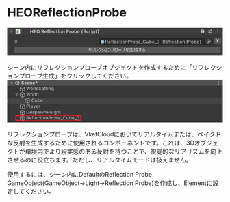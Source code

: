 # HEOReflectionProbe
![HEOReflectionProbe](img/HEOReflectionProbeJP.jpg)

シーン内にリフレクションプローブオブジェクトを作成するために「リフレクションプローブ生成」をクリックしてください。
![HEOReflectionProbe](img/HEOReflectionProbeScene.jpg)

リフレクションプローブは、VketCloudにおいてリアルタイムまたは、ベイクドな反射を生成するために使用されるコンポーネントです。これは、3Dオブジェクトが環境内でより現実感のある反射を持つことで、視覚的なリアリズムを向上させるのに役立ちます。ただし、リアルタイムモードは扱えません。

使用するには、シーン内にDefaultのReflection Probe GameObject(GameObject->Light->Reflection Probe)を作成し、Elementに設定してください。

